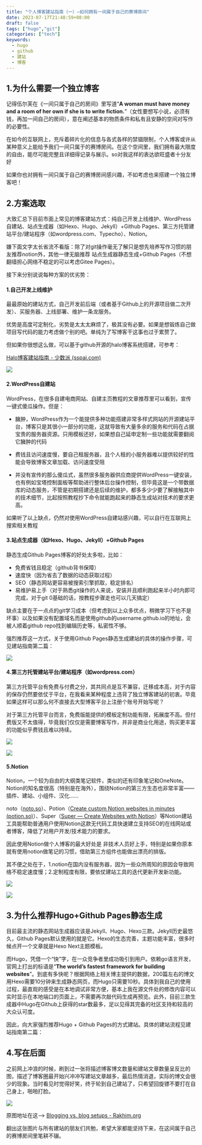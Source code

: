 ```yaml
---
title: "个人博客建站指南（一）—如何拥有一间属于自己的赛博房间"
date: 2023-07-17T21:48:59+08:00
draft: false
tags: ["hugo","git"]
categories: ["tech"]
keywords:
  - hugo
  - github
  - 建站
  - 博客
---
```


## 1.为什么需要一个独立博客

记得伍尔芙在《一间只属于自己的房间》里写道“**A woman must have money and a room of her own if she is to write fiction.**”（女性要想写小说，必须有钱，再加一间自己的房间），意在阐述基本的物质条件和私有且安静的空间对写作的必要性。

在如今的互联网上，充斥着碎片化的信息与各式各样的禁锢限制，个人博客或许从某种意义上能给予我们一间只属于的赛博房间。在这个空间里，我们拥有最大限度的自由，能尽可能完整且详细得记录与展示。so对我这样的表达欲旺盛者十分友好

如果你也对拥有一间只属于自己的赛博房间感兴趣，不如考虑也来搭建一个独立博客吧！

## 2.方案选取

大致汇总下目前市面上常见的博客建站方式：纯自己开发上线维护、WordPress自建站、站点生成器（如Hexo、Hugo、Jekyll）+Github Pages、第三方托管建站平台/建站程序（如wordpress.com、Typecho）、Notion。

嫌下面文字太长省流不看版：除了对git操作毫无了解只是想先培养写作习惯的朋友推荐notion外，其他一律无脑推荐 站点生成器静态生成+Github Pages（不想翻墙担心网络不稳定的可以考虑Gitee Pages）。

接下来分别说说每种方案的优劣势：

#### 1.自己开发上线维护

最最原始的建站方式，自己开发前后端（或者基于Github上的开源项目做二次开发）、买服务器、上线部署、维护一条龙服务。

优势是高度可定制化，劣势是太太太麻烦了，极其没有必要。如果是想锻炼自己做项目写代码的能力考虑做个别的吧。单纯为了写博客干这事也过于累赘了。

但如果你很想这么做，可以基于github开源的halo博客系统搭建，可参考：

[Halo博客建站指南 - 少数派 (sspai.com)](https://sspai.com/post/72257#!)

![](/img/halo.png)

#### 2.WordPress自建站

WordPress，在很多自建电商网站、自建主页教程的文章推荐里可以看到，宣传一键式傻瓜操作。但是：

- 臃肿，WordPress作为一个能提供多种功能搭建非常多样式网站的开源建站平台，博客只是其很小一部分的功能，这就导致有大量多余的服务和代码在占据宝贵的服务器资源。只用模板还好，如果想自己延申定制一些功能就需要翻阅它臃肿的代码

- 费钱且访问速度慢，要自己租服务器，且个人租的小服务器难以提供较好的性能会导致博客文章加载、访问速度受阻

- 并没有宣传的那么傻瓜式，虽然很多服务器供应商提供WordPress一键安装，也有例如宝塔控制面板等帮助进行整体后台操作控制，但毕竟这是一个带数据库的动态服务，不管是初期搭建还是后续的维护，都多多少少要了解接触其中的技术细节，比起按照教程抄下命令就能跑起来的静态生成站对技术的要求更高。

如果听了以上缺点，仍然对使用WordPress自建站感兴趣，可以自行在互联网上搜索相关教程

#### 3.站点生成器（如Hexo、Hugo、Jekyll）+Github Pages

静态生成Github Pages博客的好处太多啦，比如：

- 免费省钱且稳定（github背书保障）
- 速度快（因为省去了数据的动态获取过程）
- SEO（静态网站更容易被搜索引擎抓取，稳定排名）
- 易维护易上手（对于熟悉git操作的人来说，安装并且顺利跑起来半小时内即可完成，对于git 0基础的话，按教程步骤走也可以几天搞定）

缺点主要在于一点点的git学习成本（但考虑到以上众多优点，稍微学习下也不是坏事）以及如果没有配置域名而是使用github的username.github.io的地址，会被人顺着github repo找到编辑历史等，私密性不够。

强烈推荐这一方式，关于使用Github Pages静态生成建站的具体的操作步骤，可见建站指南第二篇：



![](/img/hugo.png)

#### 4.第三方托管建站平台/建站程序（如wordpress.com）

第三方托管平台有免费与付费之分，其共同点是互不兼容，迁移成本高，对于内容的保存仍然要依仗于平台，在我看来某种程度上违背了独立博客建站的初衷。毕竟如果这样可以那么何不直接去大型博客平台上注册个账号开始写呢？

对于第三方托管平台而言，免费版能提供的模板定制功能有限，拓展度不高。但付费版又不太值得，毕竟我们仅仅是需要博客写作，并非是商业化用途，购买更丰富的功能似乎费钱且难以持续。

![](/img/wordpress.png)

![](/img/wordpress2.png)

#### 5.Notion

Notion，一个较为自由的大纲类笔记软件，类似的还有印象笔记和OneNote。Notion的知名度很高（特别是在海外），围绕Notion的第三方生态也非常丰富——插件、建站、小组件、汉化......

noto（[noto.so](https://noto.so/)）、Potion（[Create custom Notion websites in minutes (potion.so)](https://potion.so/)）、Super（[Super — Create Websites with Notion](https://super.so/)）等Notion建站工具能帮助普通用户使用Notion这款无代码工具快速建立支持SEO的在线网站或者博客，降低了对用户开发/技术能力的要求。

因此使用Notion做个人博客的最大好处是 非技术人员好上手，特别是如果你原本就有使用notion做笔记的习惯，借助第三方组件也能做出漂亮的排版。

其不便之处在于，1.notion在国内没有服务器，因为一些众所周知的原因会导致网络不稳定速度慢；2.定制程度有限，要依仗建站工具的迭代更新开发新功能。

![](/img/notion.png)

![](/img/noto.png)


## 3.为什么推荐Hugo+Github Pages静态生成

目前最主流的静态网站生成器应该是Jekyll、Hugo、Hexo三款。Jekyll历史最悠久，Github Pages默认使用的就是它。Hexo的生态完善，主题功能丰富，很多时候点开一个文章就是Hexo Next主题模板。

而Hugo，凭借一个“快”字，在一众竞争者里成功吸引到用户。依赖go语言开发，官网上打出的标语是“**The world’s fastest framework for building websites**”。到底有多快呢？根据网络上相关博主提供的数据，200篇左右的博文用Hexo需要10分钟来生成静态网页，而Hugo只需要10秒。具体到我自己的使用过程，最直观的感受是在本地调试非常方便，基本上我在源文件处的修改内容可以实时显示在本地端口的页面上，不需要再次敲代码生成再预览。此外，目前三款生成器中Hugo在Github上获得的star数最多，足以见得其完备的社区支持和较高的大众认可度。

因此，向大家强烈推荐Hugo + Github Pages的方式建站。具体的建站流程见建站指南第二篇：



## 4.写在后面

之前网上冲浪的时候，刷到过一张将描述博客博文数量和建站文章数量呈反比的图，描述了博客圈最开始兴冲冲写建站文章越多，最后热情消退，实际的博文会很少的现象。当时看见时觉得好笑，终于轮到自己建站了，只希望回旋镖不要打在自己身上，啪啪打脸。

![](/img/Blogging&blogSetups.jpg)

原图地址在这—> [Blogging vs. blog setups - Rakhim.org](https://rakhim.org/honestly-undefined/19/)

翻出这张图片与所有建站的朋友们共勉，希望大家都能坚持下来，在这间属于自己的赛博房间里笔耕不辍。
